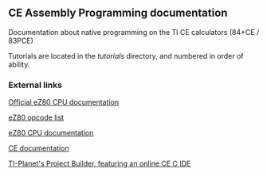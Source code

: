 ## CE Assembly Programming documentation

Documentation about native programming on the TI CE calculators (84+CE / 83PCE)

Tutorials are located in the *tutorials* directory, and numbered in order of ability.

### External links

[Official eZ80 CPU documentation](http://www.zilog.com/docs/um0077.pdf)

[eZ80 opcode list](http://mdfs.net/Docs/Comp/eZ80/OpList)

[eZ80 CPU documentation](http://z80.ukl.me/ez80/notes.html)

[CE documentation](http://wikiti.brandonw.net/index.php?title=Calculator_Documentation#TI-84_Plus_CE.5B-T.5D.2C_TI-83_Premium_CE)

[TI-Planet's Project Builder, featuring an online CE C IDE](https://tiplanet.org/pb/)

